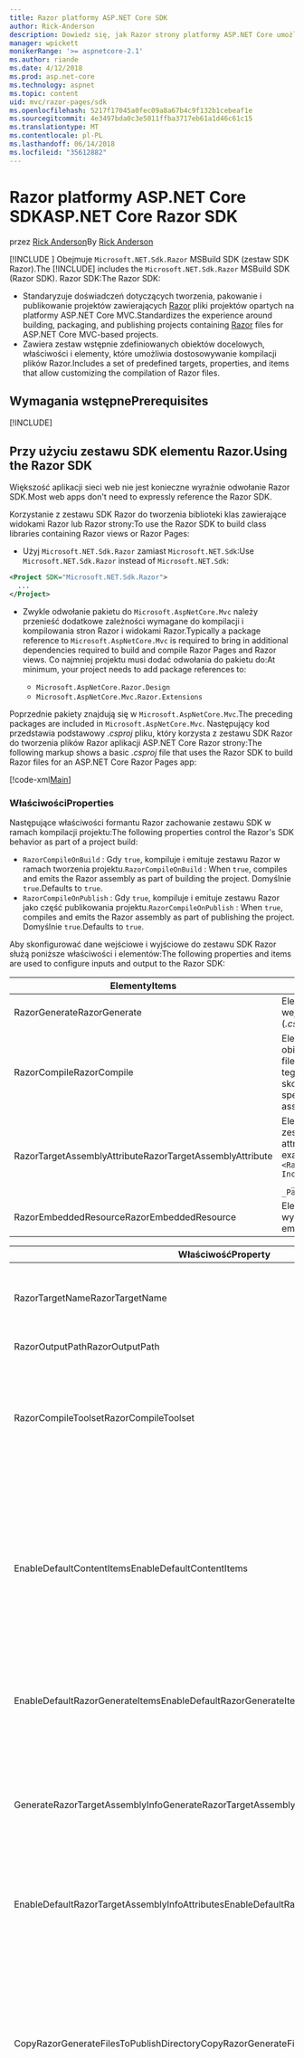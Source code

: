```yaml
---
title: Razor platformy ASP.NET Core SDK
author: Rick-Anderson
description: Dowiedz się, jak Razor strony platformy ASP.NET Core umożliwia kodowania scenariusze strony łatwiejsze i bardziej wydajnej pracy niż przy użyciu platformy MVC.
manager: wpickett
monikerRange: '>= aspnetcore-2.1'
ms.author: riande
ms.date: 4/12/2018
ms.prod: asp.net-core
ms.technology: aspnet
ms.topic: content
uid: mvc/razor-pages/sdk
ms.openlocfilehash: 5217f17045a0fec09a8a67b4c9f132b1cebeaf1e
ms.sourcegitcommit: 4e3497bda0c3e5011ffba3717eb61a1d46c61c15
ms.translationtype: MT
ms.contentlocale: pl-PL
ms.lasthandoff: 06/14/2018
ms.locfileid: "35612882"
---
```

# <a name="aspnet-core-razor-sdk"></a><span data-ttu-id="008a5-103">Razor platformy ASP.NET Core SDK</span><span class="sxs-lookup"><span data-stu-id="008a5-103">ASP.NET Core Razor SDK</span></span>

<span data-ttu-id="008a5-104">przez [Rick Anderson](https://twitter.com/RickAndMSFT)</span><span class="sxs-lookup"><span data-stu-id="008a5-104">By [Rick Anderson](https://twitter.com/RickAndMSFT)</span></span>

<span data-ttu-id="008a5-105">[!INCLUDE [](~/includes/2.1-SDK.md)] Obejmuje `Microsoft.NET.Sdk.Razor` MSBuild SDK (zestaw SDK Razor).</span><span class="sxs-lookup"><span data-stu-id="008a5-105">The [!INCLUDE[](~/includes/2.1-SDK.md)] includes the `Microsoft.NET.Sdk.Razor` MSBuild SDK (Razor SDK).</span></span> <span data-ttu-id="008a5-106">Razor SDK:</span><span class="sxs-lookup"><span data-stu-id="008a5-106">The Razor SDK:</span></span>

* <span data-ttu-id="008a5-107">Standaryzuje doświadczeń dotyczących tworzenia, pakowanie i publikowanie projektów zawierających [Razor](xref:mvc/views/razor) pliki projektów opartych na platformy ASP.NET Core MVC.</span><span class="sxs-lookup"><span data-stu-id="008a5-107">Standardizes the experience around building, packaging, and publishing projects containing [Razor](xref:mvc/views/razor) files for ASP.NET Core MVC-based projects.</span></span>
* <span data-ttu-id="008a5-108">Zawiera zestaw wstępnie zdefiniowanych obiektów docelowych, właściwości i elementy, które umożliwia dostosowywanie kompilacji plików Razor.</span><span class="sxs-lookup"><span data-stu-id="008a5-108">Includes a set of predefined targets, properties, and items that allow customizing the compilation of Razor files.</span></span>

## <a name="prerequisites"></a><span data-ttu-id="008a5-109">Wymagania wstępne</span><span class="sxs-lookup"><span data-stu-id="008a5-109">Prerequisites</span></span>

[!INCLUDE[](~/includes/2.1-SDK.md)]

## <a name="using-the-razor-sdk"></a><span data-ttu-id="008a5-110">Przy użyciu zestawu SDK elementu Razor.</span><span class="sxs-lookup"><span data-stu-id="008a5-110">Using the Razor SDK</span></span>

<span data-ttu-id="008a5-111">Większość aplikacji sieci web nie jest konieczne wyraźnie odwołanie Razor SDK.</span><span class="sxs-lookup"><span data-stu-id="008a5-111">Most web apps don't need to expressly reference the Razor SDK.</span></span> 

<span data-ttu-id="008a5-112">Korzystanie z zestawu SDK Razor do tworzenia biblioteki klas zawierające widokami Razor lub Razor strony:</span><span class="sxs-lookup"><span data-stu-id="008a5-112">To use the Razor SDK to build class libraries containing Razor views or Razor Pages:</span></span>

* <span data-ttu-id="008a5-113">Użyj `Microsoft.NET.Sdk.Razor` zamiast `Microsoft.NET.Sdk`:</span><span class="sxs-lookup"><span data-stu-id="008a5-113">Use `Microsoft.NET.Sdk.Razor` instead of `Microsoft.NET.Sdk`:</span></span>
```xml
<Project SDK="Microsoft.NET.Sdk.Razor">
  ...
</Project>
```

* <span data-ttu-id="008a5-114">Zwykle odwołanie pakietu do `Microsoft.AspNetCore.Mvc` należy przenieść dodatkowe zależności wymagane do kompilacji i kompilowania stron Razor i widokami Razor.</span><span class="sxs-lookup"><span data-stu-id="008a5-114">Typically a package reference to `Microsoft.AspNetCore.Mvc` is required to bring in additional dependencies required to build and compile Razor Pages and Razor views.</span></span> <span data-ttu-id="008a5-115">Co najmniej projektu musi dodać odwołania do pakietu do:</span><span class="sxs-lookup"><span data-stu-id="008a5-115">At minimum, your project needs to add package references to:</span></span>

    * `Microsoft.AspNetCore.Razor.Design` 
    * `Microsoft.AspNetCore.Mvc.Razor.Extensions`
    
 <span data-ttu-id="008a5-116">Poprzednie pakiety znajdują się w `Microsoft.AspNetCore.Mvc`.</span><span class="sxs-lookup"><span data-stu-id="008a5-116">The preceding packages are included in `Microsoft.AspNetCore.Mvc`.</span></span> <span data-ttu-id="008a5-117">Następujący kod przedstawia podstawowy *.csproj* pliku, który korzysta z zestawu SDK Razor do tworzenia plików Razor aplikacji ASP.NET Core Razor strony:</span><span class="sxs-lookup"><span data-stu-id="008a5-117">The following markup shows a basic *.csproj* file that uses the Razor SDK to build Razor files for an ASP.NET Core Razor Pages app:</span></span>
    
 [!code-xml[Main](sdk/sample/RazorSDK.csproj)]

### <a name="properties"></a><span data-ttu-id="008a5-118">Właściwości</span><span class="sxs-lookup"><span data-stu-id="008a5-118">Properties</span></span>

<span data-ttu-id="008a5-119">Następujące właściwości formantu Razor zachowanie zestawu SDK w ramach kompilacji projektu:</span><span class="sxs-lookup"><span data-stu-id="008a5-119">The following properties control the Razor's SDK behavior as part of a project build:</span></span>

* <span data-ttu-id="008a5-120">`RazorCompileOnBuild` : Gdy `true`, kompiluje i emituje zestawu Razor w ramach tworzenia projektu.</span><span class="sxs-lookup"><span data-stu-id="008a5-120">`RazorCompileOnBuild` : When `true`, compiles and emits the Razor assembly as part of building the project.</span></span> <span data-ttu-id="008a5-121">Domyślnie `true`.</span><span class="sxs-lookup"><span data-stu-id="008a5-121">Defaults to `true`.</span></span>
* <span data-ttu-id="008a5-122">`RazorCompileOnPublish` : Gdy `true`, kompiluje i emituje zestawu Razor jako część publikowania projektu.</span><span class="sxs-lookup"><span data-stu-id="008a5-122">`RazorCompileOnPublish` : When `true`, compiles and emits the Razor assembly as part of publishing the project.</span></span> <span data-ttu-id="008a5-123">Domyślnie `true`.</span><span class="sxs-lookup"><span data-stu-id="008a5-123">Defaults to `true`.</span></span>

<span data-ttu-id="008a5-124">Aby skonfigurować dane wejściowe i wyjściowe do zestawu SDK Razor służą poniższe właściwości i elementów:</span><span class="sxs-lookup"><span data-stu-id="008a5-124">The following properties and items are used to configure inputs and output to the Razor SDK:</span></span>

| <span data-ttu-id="008a5-125">Elementy</span><span class="sxs-lookup"><span data-stu-id="008a5-125">Items</span></span>                                         | <span data-ttu-id="008a5-126">Opis</span><span class="sxs-lookup"><span data-stu-id="008a5-126">Description</span></span>                                                                   |
| ------------                                  | -------------                                                                 |
| <span data-ttu-id="008a5-127">RazorGenerate</span><span class="sxs-lookup"><span data-stu-id="008a5-127">RazorGenerate</span></span>                                 | <span data-ttu-id="008a5-128">Element elementy (*.cshtml* plików), które są dane wejściowe do celów generowania kodu.</span><span class="sxs-lookup"><span data-stu-id="008a5-128">Item elements (*.cshtml* files) that are inputs to code generation targets.</span></span> |
| <span data-ttu-id="008a5-129">RazorCompile</span><span class="sxs-lookup"><span data-stu-id="008a5-129">RazorCompile</span></span>                                  | <span data-ttu-id="008a5-130">Element elementy (pliki .cs) danych wejściowych w celu obiekty docelowe kompilacji Razor.</span><span class="sxs-lookup"><span data-stu-id="008a5-130">Item elements (.cs files) that are inputs to  Razor compilation targets.</span></span> <span data-ttu-id="008a5-131">Użyj tego ItemGroup, aby określić dodatkowe pliki i skompilowany w zestawie Razor.</span><span class="sxs-lookup"><span data-stu-id="008a5-131">Use this ItemGroup to specify additional files to be compiled into the Razor assembly.</span></span> |
| <span data-ttu-id="008a5-132">RazorTargetAssemblyAttribute</span><span class="sxs-lookup"><span data-stu-id="008a5-132">RazorTargetAssemblyAttribute</span></span>                  | <span data-ttu-id="008a5-133">Element używany do kodu generowania atrybuty dla zestawu Razor.</span><span class="sxs-lookup"><span data-stu-id="008a5-133">Item elements used to code generate attributes for the Razor assembly.</span></span> <span data-ttu-id="008a5-134">Na przykład:</span><span class="sxs-lookup"><span data-stu-id="008a5-134">For example:</span></span>  <br />`<RazorAssemblyAttribute ` <br />  `Include="System.Reflection.AssemblyMetadataAttribute"`<br />`  _Parameter1="BuildSource" _Parameter2="https://docs.asp.net/">` |
| <span data-ttu-id="008a5-135">RazorEmbeddedResource</span><span class="sxs-lookup"><span data-stu-id="008a5-135">RazorEmbeddedResource</span></span>                         | <span data-ttu-id="008a5-136">Element dodany jako zasoby osadzone do wygenerowanego zestawu Razor</span><span class="sxs-lookup"><span data-stu-id="008a5-136">Item elements added as embedded resources to the generated Razor assembly</span></span> |

| <span data-ttu-id="008a5-137">Właściwość</span><span class="sxs-lookup"><span data-stu-id="008a5-137">Property</span></span>                                      | <span data-ttu-id="008a5-138">Opis</span><span class="sxs-lookup"><span data-stu-id="008a5-138">Description</span></span>                                                                   |
| ------------                                  | -------------                                                                 |
| <span data-ttu-id="008a5-139">RazorTargetName</span><span class="sxs-lookup"><span data-stu-id="008a5-139">RazorTargetName</span></span>                               | <span data-ttu-id="008a5-140">Nazwa pliku (bez rozszerzenia) zestawu utworzonego przez Razor.</span><span class="sxs-lookup"><span data-stu-id="008a5-140">File name (without extension) of the assembly produced by Razor.</span></span> | 
| <span data-ttu-id="008a5-141">RazorOutputPath</span><span class="sxs-lookup"><span data-stu-id="008a5-141">RazorOutputPath</span></span>                               | <span data-ttu-id="008a5-142">Katalog wyjściowy Razor.</span><span class="sxs-lookup"><span data-stu-id="008a5-142">The Razor output directory.</span></span>                                      |
| <span data-ttu-id="008a5-143">RazorCompileToolset</span><span class="sxs-lookup"><span data-stu-id="008a5-143">RazorCompileToolset</span></span>                           | <span data-ttu-id="008a5-144">Używany do określenia zestaw narzędzi używanych do tworzenia zestawu Razor.</span><span class="sxs-lookup"><span data-stu-id="008a5-144">Used to determine the toolset used to build the Razor assembly.</span></span> <span data-ttu-id="008a5-145">Prawidłowe wartości to `Implicit`,, i `PrecompilationTool`.</span><span class="sxs-lookup"><span data-stu-id="008a5-145">Valid values are `Implicit`, , and `PrecompilationTool`.</span></span> |
| <span data-ttu-id="008a5-146">EnableDefaultContentItems</span><span class="sxs-lookup"><span data-stu-id="008a5-146">EnableDefaultContentItems</span></span>                     | <span data-ttu-id="008a5-147">Gdy `true`, zawiera niektórych typów plików, takich jak *.cshtml* plików jako zawartość w projekcie.</span><span class="sxs-lookup"><span data-stu-id="008a5-147">When `true`, includes certain file types, such as *.cshtml* files, as content in the project.</span></span> <span data-ttu-id="008a5-148">Gdy przywoływana za pomocą Microsoft.NET.Sdk.Web, zawiera także wszystkich plików w katalogu *wwwroot*i plików konfiguracji.</span><span class="sxs-lookup"><span data-stu-id="008a5-148">When referenced via Microsoft.NET.Sdk.Web, also includes all files under *wwwroot*, and config files.</span></span>         |
| <span data-ttu-id="008a5-149">EnableDefaultRazorGenerateItems</span><span class="sxs-lookup"><span data-stu-id="008a5-149">EnableDefaultRazorGenerateItems</span></span>               | <span data-ttu-id="008a5-150">Gdy `true`, zawiera *.cshtml* plików ze `Content` elementy w `RazorGenerate` elementów.</span><span class="sxs-lookup"><span data-stu-id="008a5-150">When `true`, includes *.cshtml* files from `Content` items in `RazorGenerate` items.</span></span> |
| <span data-ttu-id="008a5-151">GenerateRazorTargetAssemblyInfo</span><span class="sxs-lookup"><span data-stu-id="008a5-151">GenerateRazorTargetAssemblyInfo</span></span>               | <span data-ttu-id="008a5-152">Gdy `true`, generuje *.cs* plik zawierający atrybuty określone w `RazorAssemblyAttribute` i dołącza go w danych wyjściowych kompilacji.</span><span class="sxs-lookup"><span data-stu-id="008a5-152">When `true`, generates a *.cs* file containing attributes specified by `RazorAssemblyAttribute` and includes it in the compile output.</span></span> |
| <span data-ttu-id="008a5-153">EnableDefaultRazorTargetAssemblyInfoAttributes</span><span class="sxs-lookup"><span data-stu-id="008a5-153">EnableDefaultRazorTargetAssemblyInfoAttributes</span></span> | <span data-ttu-id="008a5-154">Gdy `true`, dodaje domyślny zestaw atrybutów zestawu do `RazorAssemblyAttribute`.</span><span class="sxs-lookup"><span data-stu-id="008a5-154">When `true`, adds a default set of assembly attributes to `RazorAssemblyAttribute`.</span></span> |
| <span data-ttu-id="008a5-155">CopyRazorGenerateFilesToPublishDirectory</span><span class="sxs-lookup"><span data-stu-id="008a5-155">CopyRazorGenerateFilesToPublishDirectory</span></span>       | <span data-ttu-id="008a5-156">Gdy `true`, kopiuje elementy RazorGenerate (*.cshtml*) pliki do katalogu publikowania.</span><span class="sxs-lookup"><span data-stu-id="008a5-156">When `true`, copies RazorGenerate items (*.cshtml*) files to the publish directory.</span></span> <span data-ttu-id="008a5-157">Zwykle Razor pliki nie są wymagane przez opublikowanej aplikacji, jeśli uczestniczą w kompilacji na czas kompilacji lub opublikować czasu.</span><span class="sxs-lookup"><span data-stu-id="008a5-157">Typically Razor files are not needed for a published application if they participate in compilation at build-time or publish-time.</span></span> <span data-ttu-id="008a5-158">Domyślnie `false`.</span><span class="sxs-lookup"><span data-stu-id="008a5-158">Defaults to `false`.</span></span> |
| <span data-ttu-id="008a5-159">CopyRefAssembliesToPublishDirectory</span><span class="sxs-lookup"><span data-stu-id="008a5-159">CopyRefAssembliesToPublishDirectory</span></span>            | <span data-ttu-id="008a5-160">Gdy `true`, skopiuj odwołanie do zestawu elementów do katalogu publikowania.</span><span class="sxs-lookup"><span data-stu-id="008a5-160">When `true`, copy reference assembly items to the publish directory.</span></span> <span data-ttu-id="008a5-161">Zwykle zestawów odwołań nie są wymagane przez opublikowanej aplikacji, w przypadku kompilacji Razor na czas kompilacji lub opublikować czasu.</span><span class="sxs-lookup"><span data-stu-id="008a5-161">Typically reference assemblies are not needed for a published application if Razor compilation occurs at build-time or publish-time.</span></span> <span data-ttu-id="008a5-162">Wartość `true`, jeśli opublikowanej aplikacji wymaga kompilacja środowiska uruchomieniowego, na przykład modyfikuje pliki cshtml w czasie wykonywania, lub używa osadzonych widoków.</span><span class="sxs-lookup"><span data-stu-id="008a5-162">Set to `true`, if your published application requires runtime compilation, for example, modifies cshtml files at runtime, or uses embedded views.</span></span> <span data-ttu-id="008a5-163">Domyślnie `false`.</span><span class="sxs-lookup"><span data-stu-id="008a5-163">Defaults to `false`.</span></span> |
| <span data-ttu-id="008a5-164">IncludeRazorContentInPack</span><span class="sxs-lookup"><span data-stu-id="008a5-164">IncludeRazorContentInPack</span></span>                      | <span data-ttu-id="008a5-165">Gdy `true`, wszystkie elementy zawartości Razor (*.cshtml* pliki) zostanie oznaczona do włączenia wygenerowany pakiet NuGet.</span><span class="sxs-lookup"><span data-stu-id="008a5-165">When `true`, all Razor content items (*.cshtml* files) will be marked for inclusion in the generated NuGet package.</span></span> <span data-ttu-id="008a5-166">Domyślnie `false`.</span><span class="sxs-lookup"><span data-stu-id="008a5-166">Defaults to `false`.</span></span> |
| <span data-ttu-id="008a5-167">EmbedRazorGenerateSources</span><span class="sxs-lookup"><span data-stu-id="008a5-167">EmbedRazorGenerateSources</span></span> | <span data-ttu-id="008a5-168">Gdy `true`, dodaje RazorGenerate (*.cshtml*) elementów jako osadzone pliki do wygenerowanego zestawu Razor.</span><span class="sxs-lookup"><span data-stu-id="008a5-168">When `true`, adds RazorGenerate (*.cshtml*) items as embedded files to the generated Razor assembly.</span></span> <span data-ttu-id="008a5-169">Domyślnie `false`.</span><span class="sxs-lookup"><span data-stu-id="008a5-169">Defaults to `false`.</span></span> |
| <span data-ttu-id="008a5-170">UseRazorBuildServer</span><span class="sxs-lookup"><span data-stu-id="008a5-170">UseRazorBuildServer</span></span>                           | <span data-ttu-id="008a5-171">Gdy `true`, używa procesu serwera kompilacji trwałe odciążania pracy generowania kodu.</span><span class="sxs-lookup"><span data-stu-id="008a5-171">When `true`, uses a persistent build server process to offload code generation work.</span></span> <span data-ttu-id="008a5-172">Domyślnie przyjmowana jest wartość `UseSharedCompilation`.</span><span class="sxs-lookup"><span data-stu-id="008a5-172">Defaults to the value of `UseSharedCompilation`.</span></span> |

### <a name="targets"></a><span data-ttu-id="008a5-173">Obiekty docelowe</span><span class="sxs-lookup"><span data-stu-id="008a5-173">Targets</span></span>
<span data-ttu-id="008a5-174">Zestaw SDK Razor definiuje dwa obiekty docelowe głównej:</span><span class="sxs-lookup"><span data-stu-id="008a5-174">The Razor SDK defines two primary targets:</span></span>

* <span data-ttu-id="008a5-175">`RazorGenerate` -Generuje kod *.cs* pliki z RazorGenerate elementu elementów.</span><span class="sxs-lookup"><span data-stu-id="008a5-175">`RazorGenerate` - Code generates *.cs* files from RazorGenerate item elements.</span></span> <span data-ttu-id="008a5-176">Użyj `RazorGenerateDependsOn` właściwości w celu określenia dodatkowych celem można uruchamiać przed lub po tym elemencie docelowym.</span><span class="sxs-lookup"><span data-stu-id="008a5-176">Use `RazorGenerateDependsOn` property to specify additional targets that can run before or after this target.</span></span>
* <span data-ttu-id="008a5-177">`RazorCompile` -Kompiluje wygenerowany *.cs* plików w zestawie Razor.</span><span class="sxs-lookup"><span data-stu-id="008a5-177">`RazorCompile` - Compiles generated *.cs* files in to a Razor assembly.</span></span> <span data-ttu-id="008a5-178">Użyj `RazorCompileDependsOn` do określenia dodatkowych obiektów docelowych, które mogą być uruchamiane przed lub po tym elemencie docelowym.</span><span class="sxs-lookup"><span data-stu-id="008a5-178">Use `RazorCompileDependsOn` to specify additional targets that can run before or after this target.</span></span>

### <a name="runtime-compilation-of-razor-views"></a><span data-ttu-id="008a5-179">Kompilacja środowiska uruchomieniowego z widokami Razor</span><span class="sxs-lookup"><span data-stu-id="008a5-179">Runtime compilation of Razor views</span></span>

* <span data-ttu-id="008a5-180">Domyślnie Razor SDK nie publikuje zestawów odwołań, które są wymagane do przeprowadzenia kompilacja środowiska uruchomieniowego.</span><span class="sxs-lookup"><span data-stu-id="008a5-180">By default, the Razor SDK doesn't publish reference assemblies that are required to perform runtime compilation.</span></span> <span data-ttu-id="008a5-181">Powoduje to błędy kompilacji podczas model aplikacji zależy od kompilacja środowiska uruchomieniowego&mdash;na przykład aplikacja używa osadzonych widoków widoków lub zmiany po opublikowaniu aplikacji.</span><span class="sxs-lookup"><span data-stu-id="008a5-181">This results in compilation failures when the application model relies on runtime compilation&mdash;for example, the app uses embedded views or changes views after the app is published.</span></span> <span data-ttu-id="008a5-182">Ustaw `CopyRefAssembliesToPublishDirectory` do `true` aby kontynuować publikowanie zestawów odwołań.</span><span class="sxs-lookup"><span data-stu-id="008a5-182">Set `CopyRefAssembliesToPublishDirectory` to `true` to continue publishing reference assemblies.</span></span>

* <span data-ttu-id="008a5-183">Dla aplikacji sieci web, upewnij się, aplikacja jest docelowo `Microsoft.NET.Sdk.Web` zestawu SDK.</span><span class="sxs-lookup"><span data-stu-id="008a5-183">For web applications, ensure your app is targeting `Microsoft.NET.Sdk.Web` SDK.</span></span>
